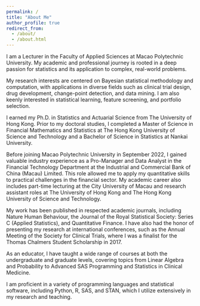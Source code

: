 ```yaml
---
permalink: /
title: "About Me"
author_profile: true
redirect_from: 
  - /about/
  - /about.html
---
```


I am a Lecturer in the Faculty of Applied Sciences at Macao Polytechnic University. My academic and professional journey is rooted in a deep passion for statistics and its application to complex, real-world problems.

My research interests are centered on Bayesian statistical methodology and computation, with applications in diverse fields such as clinical trial design, drug development, change-point detection, and data mining. I am also keenly interested in statistical learning, feature screening, and portfolio selection.

I earned my Ph.D. in Statistics and Actuarial Science from The University of Hong Kong. Prior to my doctoral studies, I completed a Master of Science in Financial Mathematics and Statistics at The Hong Kong University of Science and Technology and a Bachelor of Science in Statistics at Nankai University.

Before joining Macao Polytechnic University in September 2022, I gained valuable industry experience as a Pro-Manager and Data Analyst in the Financial Technology Department at the Industrial and Commercial Bank of China (Macau) Limited. This role allowed me to apply my quantitative skills to practical challenges in the financial sector. My academic career also includes part-time lecturing at the City University of Macau and research assistant roles at The University of Hong Kong and The Hong Kong University of Science and Technology.

My work has been published in respected academic journals, including Nature Human Behaviour, the Journal of the Royal Statistical Society: Series C (Applied Statistics), and Quantitative Finance. I have also had the honor of presenting my research at international conferences, such as the Annual Meeting of the Society for Clinical Trials, where I was a finalist for the Thomas Chalmers Student Scholarship in 2017.

As an educator, I have taught a wide range of courses at both the undergraduate and graduate levels, covering topics from Linear Algebra and Probability to Advanced SAS Programming and Statistics in Clinical Medicine.

I am proficient in a variety of programming languages and statistical software, including Python, R, SAS, and STAN, which I utilize extensively in my research and teaching.
